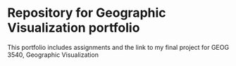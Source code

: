 # Repository for Geographic Visualization portfolio
This portfolio includes assignments and the link to my final project for GEOG 3540, Geographic Visualization